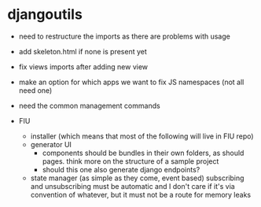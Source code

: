 # djangoutils

* need to restructure the imports as there are problems with usage

* add skeleton.html if none is present yet
* fix views imports after adding new view
* make an option for which apps we want to fix JS namespaces (not all need one)

* need the common management commands
  
* FIU
    * installer (which means that most of the following will live in FIU repo)
    * generator UI
        * components should be bundles in their own folders, as should pages. think more on the structure of a sample project
        * should this one also generate django endpoints?
    * state manager (as simple as they come, event based)
        subscribing and unsubscribing must be automatic and I don't care if it's via convention of whatever, but it must not be a route for memory leaks